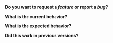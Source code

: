 **Do you want to request a *feature* or report a *bug*?**

**What is the current behavior?**

**What is the expected behavior?**

**Did this work in previous versions?**
